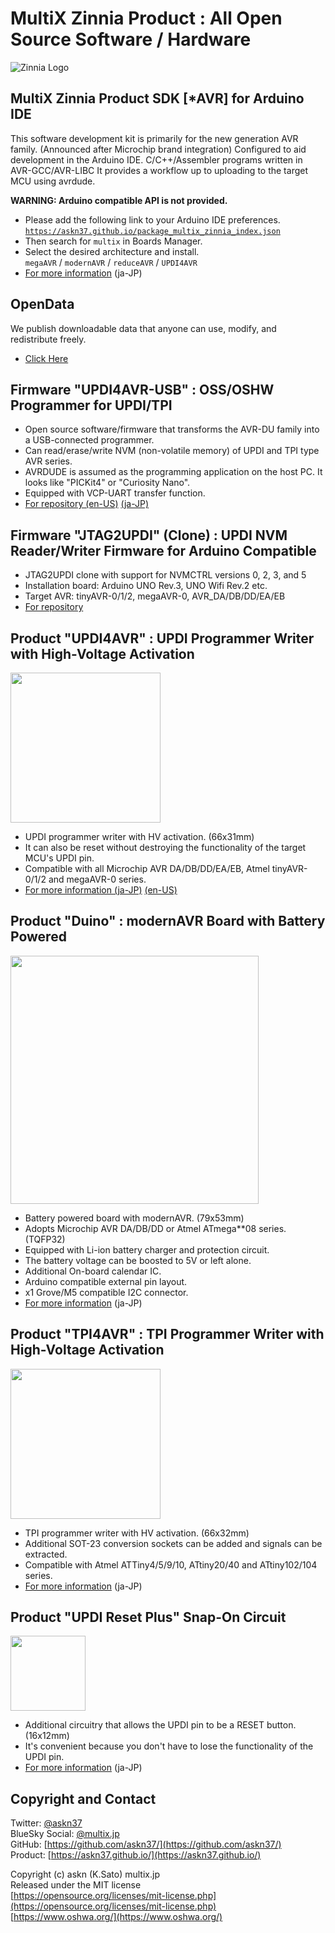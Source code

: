# MultiX Zinnia Product : All Open Source Software / Hardware

![Zinnia Logo](Zinnia_Logo.png)

## MultiX Zinnia Product SDK [*AVR] for Arduino IDE

This software development kit is primarily for the new generation AVR family.
(Announced after Microchip brand integration)
Configured to aid development in the Arduino IDE.
C/C++/Assembler programs written in AVR-GCC/AVR-LIBC
It provides a workflow up to uploading to the target MCU using avrdude.

__WARNING: Arduino compatible API is not provided.__

- Please add the following link to your Arduino IDE preferences.\
  [`https://askn37.github.io/package_multix_zinnia_index.json`](https://askn37.github.io/package_multix_zinnia_index.json)
- Then search for `multix` in Boards Manager.
- Select the desired architecture and install.\
  `megaAVR` / `modernAVR` / `reduceAVR` / `UPDI4AVR`
- [For more information](https://github.com/askn37/askn37.github.io/wiki/InformationSDK) (ja-JP)

## OpenData

We publish downloadable data that anyone can use, modify, and redistribute freely.

- [Click Here](product/opendata)

## Firmware "UPDI4AVR-USB" : OSS/OSHW Programmer for UPDI/TPI

- Open source software/firmware that transforms the AVR-DU family into a USB-connected programmer.
- Can read/erase/write NVM (non-volatile memory) of UPDI and TPI type AVR series.
- AVRDUDE is assumed as the programming application on the host PC. It looks like "PICKit4" or "Curiosity Nano".
- Equipped with VCP-UART transfer function.
- [For repository (en-US)](https://github.com/askn37/UPDI4AVR-USB/) [(ja-JP)](https://github.com/askn37/UPDI4AVR-USB/blob/main/README_jp.md)

## Firmware "JTAG2UPDI" (Clone) : UPDI NVM Reader/Writer Firmware for Arduino Compatible

- JTAG2UPDI clone with support for NVMCTRL versions 0, 2, 3, and 5
- Installation board: Arduino UNO Rev.3, UNO Wifi Rev.2 etc.
- Target AVR: tinyAVR-0/1/2, megaAVR-0, AVR_DA/DB/DD/EA/EB
- [For repository](https://github.com/askn37/jtag2updi/)

## Product "UPDI4AVR" : UPDI Programmer Writer with High-Voltage Activation

[<img src="product/UPDI4AVR/2306_UPDI4AVR/2306_Zinnia-UPDI4AVR-MZU2306B7_top.svg" width="240">](https://askn37.github.io/product/UPDI4AVR/2306_UPDI4AVR/2306_Zinnia-UPDI4AVR-MZU2306B7_top.svg)

- UPDI programmer writer with HV activation. (66x31mm)
- It can also be reset without destroying the functionality of the target MCU's UPDI pin.
- Compatible with all Microchip AVR DA/DB/DD/EA/EB, Atmel tinyAVR-0/1/2 and megaAVR-0 series.
- [For more information (ja-JP)](product/UPDI4AVR)
[(en-US)](product/UPDI4AVR/README_en.html)

## Product "Duino" : modernAVR Board with Battery Powered

[<img src="product/Duino/2220_Zinnia-Duino-MZD2211B/Zinnia-Duino-MZD2211B_top.svg" width="397">](https://askn37.github.io/product/Duino/2220_Zinnia-Duino-MZD2211B/Zinnia-Duino-MZD2211B_top.svg)

- Battery powered board with modernAVR. (79x53mm)
- Adopts Microchip AVR DA/DB/DD or Atmel ATmega**08 series. (TQFP32)
- Equipped with Li-ion battery charger and protection circuit.
- The battery voltage can be boosted to 5V or left alone.
- Additional On-board calendar IC.
- Arduino compatible external pin layout.
- x1 Grove/M5 compatible I2C connector.
- [For more information](product/Duino) (ja-JP)

## Product "TPI4AVR" : TPI Programmer Writer with High-Voltage Activation

[<img src="product/TPI4AVR/2222_Zinnia-TPI4AVRF-MZU2217B/Zinnia-TPI4AVRF-MZU2217B_top.svg" width="240">](https://askn37.github.io/product/TPI4AVR/2222_Zinnia-TPI4AVRF-MZU2217B/Zinnia-TPI4AVRF-MZU2217B_top.svg)

- TPI programmer writer with HV activation. (66x32mm)
- Additional SOT-23 conversion sockets can be added and signals can be extracted.
- Compatible with Atmel ATTiny4/5/9/10, ATtiny20/40 and ATtiny102/104 series.
- [For more information](product/TPI4AVR) (ja-JP)

## Product "UPDI Reset Plus" Snap-On Circuit

[<img src="product/URP/2213_Zinnia-URP-MZU2213A/Zinnia-URP-MZU2213A_top.svg" width="120">](https://askn37.github.io/product/URP/2213_Zinnia-URP-MZU2213A/Zinnia-URP-MZU2213A_top.svg)

- Additional circuitry that allows the UPDI pin to be a RESET button. (16x12mm)
- It's convenient because you don't have to lose the functionality of the UPDI pin.
- [For more information](product/URP) (ja-JP)

## Copyright and Contact

Twitter: [@askn37](https://twitter.com/askn37) \
BlueSky Social: [@multix.jp](https://bsky.app/profile/multix.jp) \
GitHub: [https://github.com/askn37/](https://github.com/askn37/) \
Product: [https://askn37.github.io/](https://askn37.github.io/)

Copyright (c) askn (K.Sato) multix.jp \
Released under the MIT license \
[https://opensource.org/licenses/mit-license.php](https://opensource.org/licenses/mit-license.php) \
[https://www.oshwa.org/](https://www.oshwa.org/)
